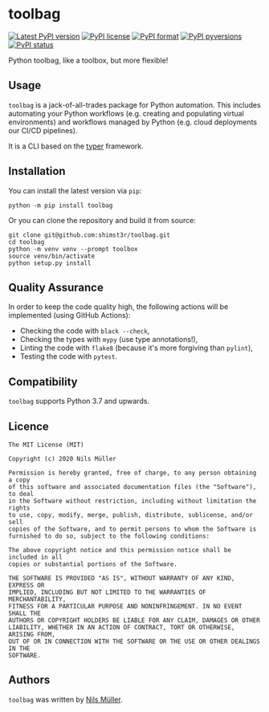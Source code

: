 # toolbag

[![Latest PyPI version](https://img.shields.io/pypi/v/toolbag.svg)](https://pypi.python.org/pypi/toolbag/) [![PyPI license](https://img.shields.io/pypi/l/toolbag.svg)](https://pypi.python.org/pypi/toolbag/) [![PyPI format](https://img.shields.io/pypi/format/toolbag.svg)](https://pypi.python.org/pypi/toolbag/) [![PyPI pyversions](https://img.shields.io/pypi/pyversions/toolbag.svg)](https://pypi.python.org/pypi/toolbag/) [![PyPI status](https://img.shields.io/pypi/status/toolbag.svg)](https://pypi.python.org/pypi/toolbag/)

Python toolbag, like a toolbox, but more flexible!

## Usage

`toolbag` is a jack-of-all-trades package for Python automation. This includes automating your Python workflows (e.g. creating and populating virtual environments) and workflows managed by Python (e.g. cloud deployments our CI/CD pipelines).

It is a CLI based on the [typer](https://github.com/tiangolo/typer) framework.

## Installation

You can install the latest version via `pip`:

```shell
python -m pip install toolbag
```

Or you can clone the repository and build it from source:

```shell
git clone git@github.com:shimst3r/toolbag.git
cd toolbag
python -m venv venv --prompt toolbox
source venv/bin/activate
python setup.py install
```

## Quality Assurance

In order to keep the code quality high, the following actions will be implemented (using GitHub Actions):

* Checking the code with `black --check`,
* Checking the types with `mypy` (use type annotations!),
* Linting the code with `flake8` (because it's more forgiving than `pylint`),
* Testing the code with `pytest`.

## Compatibility

`toolbag` supports Python 3.7 and upwards.

## Licence

```
The MIT License (MIT)

Copyright (c) 2020 Nils Müller

Permission is hereby granted, free of charge, to any person obtaining a copy
of this software and associated documentation files (the "Software"), to deal
in the Software without restriction, including without limitation the rights
to use, copy, modify, merge, publish, distribute, sublicense, and/or sell
copies of the Software, and to permit persons to whom the Software is
furnished to do so, subject to the following conditions:

The above copyright notice and this permission notice shall be included in all
copies or substantial portions of the Software.

THE SOFTWARE IS PROVIDED "AS IS", WITHOUT WARRANTY OF ANY KIND, EXPRESS OR
IMPLIED, INCLUDING BUT NOT LIMITED TO THE WARRANTIES OF MERCHANTABILITY,
FITNESS FOR A PARTICULAR PURPOSE AND NONINFRINGEMENT. IN NO EVENT SHALL THE
AUTHORS OR COPYRIGHT HOLDERS BE LIABLE FOR ANY CLAIM, DAMAGES OR OTHER
LIABILITY, WHETHER IN AN ACTION OF CONTRACT, TORT OR OTHERWISE, ARISING FROM,
OUT OF OR IN CONNECTION WITH THE SOFTWARE OR THE USE OR OTHER DEALINGS IN THE
SOFTWARE.
```

## Authors

`toolbag` was written by [Nils Müller](mailto:shimst3r@gmail.com).
